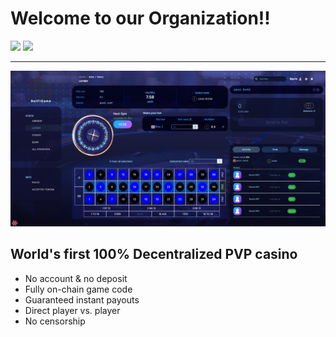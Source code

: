 # Welcome to our Organization!!

![](https://img.shields.io/github/forks/NFTSpin/NFTBet?color=green&label=Forks&logo=github&logoColor=white&style=plastic)
![](https://img.shields.io/github/stars/NFTSpin/NFTBet?color=green&label=Stars&logo=github&logoColor=white&style=plastic)

---

![Casino](casino.png)

## World's first 100% Decentralized PVP casino

- No account & no deposit
- Fully on-chain game code
- Guaranteed instant payouts
- Direct player vs. player
- No censorship
